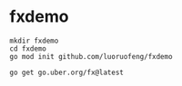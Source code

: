 # fxdemo

```
mkdir fxdemo
cd fxdemo
go mod init github.com/luoruofeng/fxdemo
```


```
go get go.uber.org/fx@latest
```